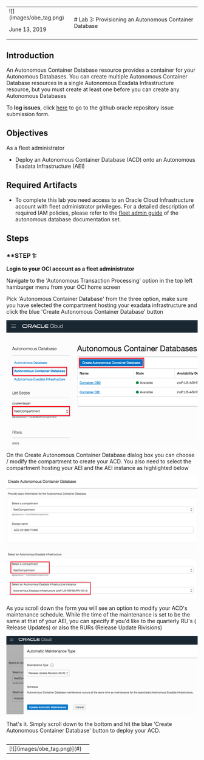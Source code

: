 <table class="tbl-heading"><tr><td class="td-logo">![](images/obe_tag.png)

June 13, 2019
</td>
<td class="td-banner">
# Lab 3: Provisioning an Autonomous Container Database
</td></tr><table>

## Introduction
An Autonomous Container Database resource provides a container for your Autonomous Databases. You can create multiple Autonomous Container Database resources in a single Autonomous Exadata Infrastructure resource, but you must create at least one before you can create any Autonomous Databases



To **log issues**, click [here](https://github.com/oracle/learning-library/issues/new) to go to the github oracle repository issue submission form.

## Objectives

As a fleet administrator
- Deploy an Autonomous Container Database (ACD) onto an Autonomous Exadata Infrastructure (AEI)

## Required Artifacts

- To complete this lab you need access to an Oracle Cloud Infrastructure account with fleet administrator privileges. For a detailed description of required IAM policies, please refer to the [fleet admin guide](https://docs.oracle.com/en/cloud/paas/atp-cloud/atpfg/index.html) of the autonomous database documentation set.


## Steps

### **STEP 1:

**Login to your OCI account as a fleet administrator**

Navigate to the 'Autonomous Transaction Processing' option in the top left hamburger menu from your OCI home screen

Pick 'Autonomous Container Database' from the three option, make sure you have selected the compartment hosting your exadata infrastructure and click the blue 'Create Autonomous Container Database' button

![create_acd](./images/300/create_acd.png)

On the Create Autonomous Container Database dialog box you can choose / modify the compartment to create your ACD. You also need to select the compartment hosting your AEI and the AEI instance as highlighted below

![create_acd2](./images/300/create_acd2.png)

As you scroll down the form you will see an option to modify your ACD's maintenance schedule. While the time of the maintenance is set to be the same at that of your AEI, you can specify if you'd like to the quarterly RU's ( Release Updates) or also the RURs (Release Update Rivisions)

![create_acd3](./images/300/create_acd3.png)

That's it. Simply scroll down to the bottom and hit the blue 'Create Autonomous Container Database' button to deploy your ACD.

<table>
<tr><td class="td-logo">[![](images/obe_tag.png)](#)</td>
<td class="td-banner">

</td>
</tr>
<table>
